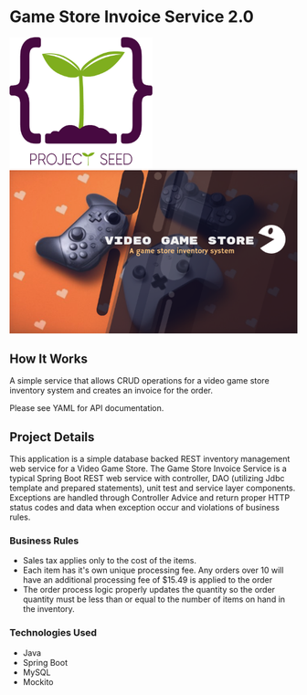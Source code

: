 # Game Store Invoice Service 2.0

<img src="https://github.com/Rahat-ch/project_seed/blob/master/client/src/assets/images/psLogo.png" width="250" height="230" alt="project seed logo">

<img src="https://github.com/ersJava/game-store-2.0/blob/master/Screen%20Shot%202019-10-02%20at%2010.19.49%20PM.png" alt="video game store mock up">


## How It Works

A simple service that allows CRUD operations for a video game store inventory system and creates an invoice for the order.

Please see YAML for API documentation.

## Project Details

This application is a simple database backed REST inventory management web service for a Video Game Store. The Game Store Invoice Service is a typical Spring Boot REST web service with controller, DAO (utilizing Jdbc template and prepared statements), unit test and service layer components. Exceptions are handled through Controller Advice and return proper HTTP status codes and data when exception occur and violations of business rules. 


### Business Rules

- Sales tax applies only to the cost of the items.
- Each item has it's own unique processing fee. Any orders over 10 will have an additional processing fee of $15.49 is applied to the order
- The order process logic properly updates the quantity so the order quantity must be less than or equal to the number of items on hand in the inventory.

### Technologies Used
* Java
* Spring Boot
* MySQL
* Mockito
